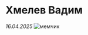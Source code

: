 # Хмелев Вадим
*16.04.2025*
![мемчик](https://avatars.mds.yandex.net/i?id=63ee7b427a3d462a4b62f544e590c336487719b6-12528217-images-thumbs&n=13)
